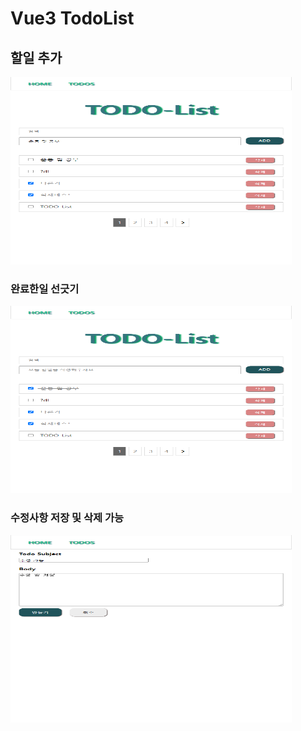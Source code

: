 # Vue3 TodoList

## 할일 추가
<img src="./img/1.png" width="450px" height="300px" title="px(픽셀) 크기 설정" alt="1"></img>

### 완료한일 선긋기
<img src="./img/2.png" width="450px" height="300px" title="px(픽셀) 크기 설정" alt="2"></img>

### 수정사항 저장 및 삭제 가능
<img src="./img/3.png" width="450px" height="300px" title="px(픽셀) 크기 설정" alt="3"></img>

